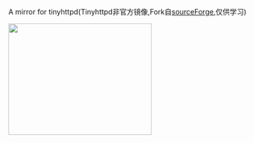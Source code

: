 A mirror for tinyhttpd(Tinyhttpd非官方镜像,Fork自[sourceForge](https://sourceforge.net/projects/tiny-httpd/),仅供学习)



<p><img src="https://asia.playstation.com/content/dam/pscom/hk/latest-news/2020/20200629_Plus_Anniversary/NBA2k20.jpg" width="284" height="222" alt=""></p>
